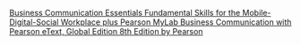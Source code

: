 [Business Communication Essentials Fundamental Skills for the Mobile-Digital-Social Workplace plus Pearson MyLab Business Communication with Pearson eText, Global Edition 8th Edition by Pearson](https://ebook345.com/view/business-communication-essentials-fundamental-skills-for-the-mobile-digital-social-workplace-plus-pearson-mylab-business-communication-with-pearson-etext-global-edition-8th-edition)


